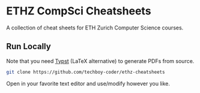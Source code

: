 
# ETHZ CompSci Cheatsheets

A collection of cheat sheets for ETH Zurich Computer Science courses.


## Run Locally

Note that you need [Typst](https://typst.app/) (LaTeX alternative) to generate PDFs from source.

```bash
git clone https://github.com/techboy-coder/ethz-cheatsheets
```

Open in your favorite text editor and use/modify however you like.

